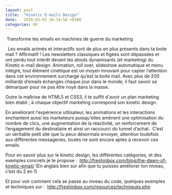 ```yaml
---
layout: post
title:  "Kinetic E-mails Design"
date:   2018-03-02 10:34:58 +0100
categories: UX
---
```

 Transforme tes emails en machines de guerre du marketing

  Les emails animés et interactifs sont de plus en plus présents dans ta boite mail ? Affirmatif ! Les newsletters classiques et figées sont dépassées et ont perdu tout intérêt devant les atouts dynamisants (et marketing) du Kinetic e-mail design. Animation, roll over, slideshow automatique et menu intégré, tout élément cinétique est un moyen innovant pour capter l’attention dans cet environnement surchargé qu’est la boite mail. Avec plus de 200 milliards d’emails échangés chaque jour dans le monde, il faut savoir se démarquer pour ne pas être noyé dans la masse.

Outre la maîtrise de HTML5 et CSS3, il te suffit d'avoir un plan marketing bien établi ; à chaque objectif marketing correspond son kinetic design.

En améliorant l'expérience utilisateur, les animations et les interactions enchantent aussi les marketeurs puisqu'elles amènent une optimisation du nombre de clics, une augmentation de la réactivité, un renforcement de l’engagement du destinataire et ainsi un raccourci du tunnel d’achat.  C’est un véritable petit site que tu peux désormais envoyer, attention toutefois aux différentes messageries, toutes ne sont encore aptes à recevoir ces emails.

Pour en savoir plus sur le kinetic design, les différentes catégories, et des exemples concrets je te propose :  http://freshinbox.com/blog/the-dawn-of-kinetic-email/
(En anglais bien sur afin que tu puisses améliorer ton niveau, c’est du 2 en 1)

Et pour voir comment cela se passe au niveau du code, quelques exemples et techniques sur :  http://freshinbox.com/resources/techniques.php
